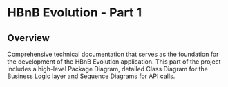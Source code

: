 # HBnB Evolution - Part 1

## Overview
Comprehensive technical documentation that serves as the foundation for the development of the HBnB Evolution application. 
This part of the project includes a high-level Package Diagram, detailed Class Diagram for the Business Logic layer and Sequence Diagrams for API calls.
